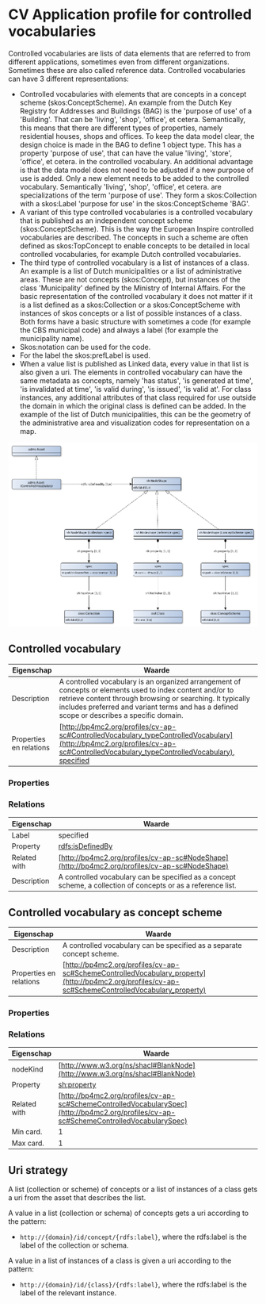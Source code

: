 # CV Application profile for controlled vocabularies


Controlled vocabularies are lists of data elements that are referred to from different applications, sometimes even from different organizations. Sometimes these are also called reference data. Controlled vocabularies can have 3 different representations:
* Controlled vocabularies with elements that are concepts in a concept scheme (skos:ConceptScheme). An example from the Dutch Key Registry for Addresses and Buildings (BAG) is the 'purpose of use' of a 'Building'. That can be 'living', 'shop', 'office', et cetera. Semantically, this means that there are different types of properties, namely residential houses, shops and offices. To keep the data model clear, the design choice is made in the BAG to define 1 object type. This has a property 'purpose of use', that can have the value 'living', 'store', 'office', et cetera. in the controlled vocabulary. An additional advantage is that the data model does not need to be adjusted if a new purpose of use is added. Only a new element needs to be added to the controlled vocabulary. Semantically 'living', 'shop', 'office', et cetera. are specializations of the term 'purpose of use'. They form a skos:Collection with a skos:Label 'purpose for use' in the skos:ConceptScheme 'BAG'.
* A variant of this type controlled vocabularies is a controlled vocabulary that is published as an independent concept scheme (skos:ConceptScheme). This is the way the European Inspire controlled vocabularies are described. The concepts in such a scheme are often defined as skos:TopConcept to enable concepts to be detailed in local controlled vocabularies, for example Dutch controlled vocabularies.
* The third type of controlled vocabulary is a list of instances of a class. An example is a list of Dutch municipalities or a list of administrative areas. These are not concepts (skos:Concept), but instances of the class 'Municipality' defined by the Ministry of Internal Affairs.
For the basic representation of the controlled vocabulary it does not matter if it is a list defined as a skos:Collection or a skos:ConceptScheme with instances of skos concepts or a list of possible instances of a class. Both forms have a basic structure with sometimes a code (for example the CBS municipal code) and always a label (for example the municipality name).
* Skos:notation can be used for the code.
* For the label the skos:prefLabel is used.
* When a value list is published as Linked data, every value in that list is also given a uri.
The elements in controlled vocabulary can have the same metadata as concepts, namely 'has status', 'is generated at time', 'is invalidated at time', 'is valid during', 'is issued', 'is valid at'.
For class instances, any additional attributes of that class required for use outside the domain in which the original class is defined can be added. In the example of the list of Dutch municipalities, this can be the geometry of the administrative area and visualization codes for representation on a map.


![](cv-ap-sc.png)

## Controlled vocabulary

|Eigenschap|Waarde
|----------|------
|Description|A controlled vocabulary is an organized arrangement of concepts or elements used to index content and/or to retrieve content through browsing or searching. It typically includes preferred and variant terms and has a defined scope or describes a specific domain.
|Properties en relations|[http://bp4mc2.org/profiles/cv-ap-sc#ControlledVocabulary_typeControlledVocabulary](http://bp4mc2.org/profiles/cv-ap-sc#ControlledVocabulary_typeControlledVocabulary), [specified](http://bp4mc2.org/profiles/cv-ap-sc#ControlledVocabulary_specification)


### Properties


### Relations

|Eigenschap|Waarde
|----------|------
|Label|specified
|Property|[rdfs:isDefinedBy](http://www.w3.org/2000/01/rdf-schema#isDefinedBy)
|Related with|[http://bp4mc2.org/profiles/cv-ap-sc#NodeShape](http://bp4mc2.org/profiles/cv-ap-sc#NodeShape)
|Description|A controlled vocabulary can be specified as a concept scheme, a collection of concepts or as a reference list.


## Controlled vocabulary as concept scheme

|Eigenschap|Waarde
|----------|------
|Description|A controlled vocabulary can be specified as a separate concept scheme.
|Properties en relations|[http://bp4mc2.org/profiles/cv-ap-sc#SchemeControlledVocabulary_property](http://bp4mc2.org/profiles/cv-ap-sc#SchemeControlledVocabulary_property)


### Properties


### Relations

|Eigenschap|Waarde
|----------|------
|nodeKind|[http://www.w3.org/ns/shacl#BlankNode](http://www.w3.org/ns/shacl#BlankNode)
|Property|[sh:property](http://www.w3.org/ns/shacl#property)
|Related with|[http://bp4mc2.org/profiles/cv-ap-sc#SchemeControlledVocabularySpec](http://bp4mc2.org/profiles/cv-ap-sc#SchemeControlledVocabularySpec)
|Min card.|1
|Max card.|1


## Uri strategy


A list (collection or scheme) of concepts or a list of instances of a class gets a uri from the asset that describes the list.

A value in a list (collection or schema) of concepts gets a uri according to the pattern:
* `http://{domain}/id/concept/{rdfs:label}`, where the rdfs:label is the label of the collection or schema.

A value in a list of instances of a class is given a uri according to the pattern:
* `http://{domain}/id/{class}/{rdfs:label}`, where the rdfs:label is the label of the relevant instance.


